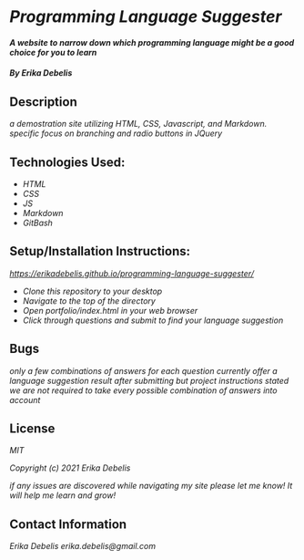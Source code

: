 # _Programming Language Suggester_

#### _A website to narrow down which programming language might be a good choice for you to learn_

#### _By Erika Debelis_

## Description

_a demostration site utilizing HTML, CSS, Javascript, and Markdown. specific focus on branching and radio buttons in JQuery_

## Technologies Used:

* _HTML_
* _CSS_
* _JS_
* _Markdown_
* _GitBash_

## Setup/Installation Instructions:

_https://erikadebelis.github.io/programming-language-suggester/_

* _Clone this repository to your desktop_
* _Navigate to the top of the directory_
* _Open portfolio/index.html in your web browser_
* _Click through questions and submit to find your language suggestion_


## Bugs

_only a few combinations of answers for each question currently offer a language suggestion result after submitting but project instructions stated we are not required to take every possible combination of answers into account_

## License

_MIT_

_Copyright (c) 2021 Erika Debelis_

_if any issues are discovered while navigating my site please let me know! It will help me learn and grow!_

## Contact Information

_Erika Debelis erika.debelis@gmail.com_